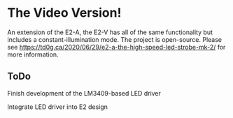 # The Video Version!

An extension of the E2-A, the E2-V has all of the same functionality but includes a constant-illumination mode.  The project is open-source.  Please see https://td0g.ca/2020/06/29/e2-a-the-high-speed-led-strobe-mk-2/ for more information.

## ToDo

Finish development of the LM3409-based LED driver

Integrate LED driver into E2 design
